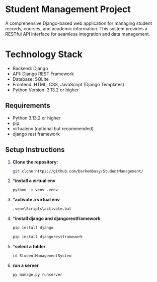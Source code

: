# Student Management Project

A comprehensive Django-based web application for managing student records, courses, and academic information. This system provides a RESTful API interface for seamless integration and data management.

# Technology Stack

- Backend: Django 
- API: Django REST Framework
- Database: SQLite
- Frontend: HTML, CSS, JavaScript (Django Templates)
- Python Version: 3.13.2 or higher

## Requirements

- Python 3.13.2 or higher
- pip
- virtualenv (optional but recommended)
- django rest framework

## Setup Instructions

1. **Clone the repository:**
   ```bash
   git clone https://github.com/Darkembasy/StudentManagement/
2. ***install a virtual env**
   ```bash
   python -m venv .venv
3. ***activate a virtual env**
   ```bash
   .venv\Scripts\activate.bat
4. ***install django and djangorestframework**
   ```bash
   pip install django

   pip install djangorestframework
5. ***select a folder**
   ```bash
   cd StudentManagementSystem
6. **run a server**
   ```bash 
   py manage.py runserver
